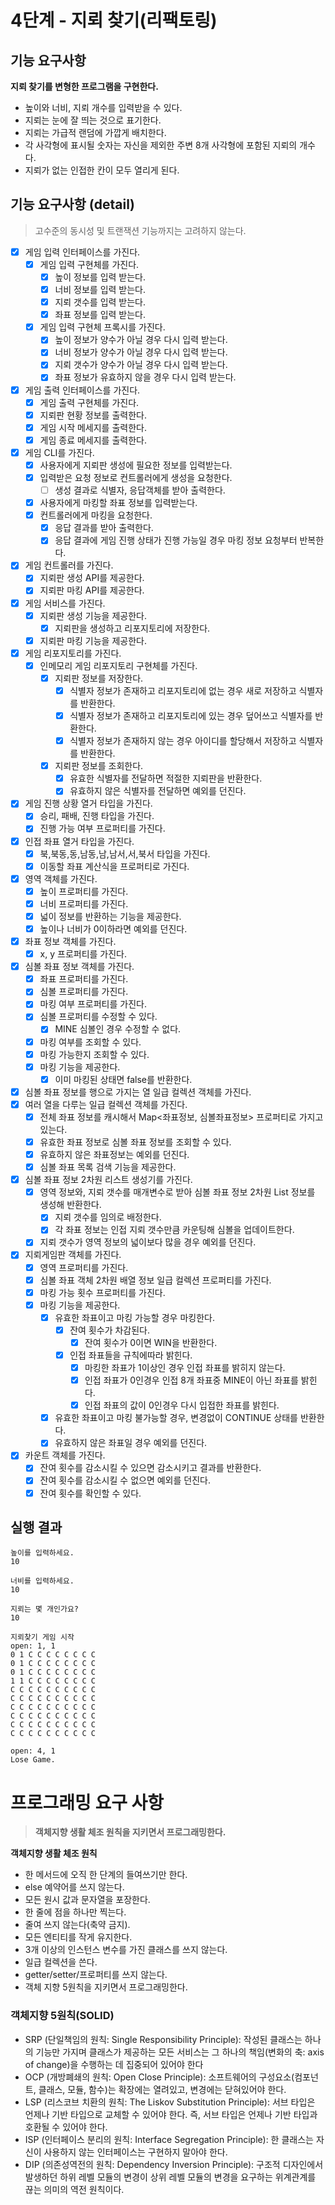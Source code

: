 # 4단계 - 지뢰 찾기(리팩토링)

## 기능 요구사항

**지뢰 찾기를 변형한 프로그램을 구현한다.**

- 높이와 너비, 지뢰 개수를 입력받을 수 있다.
- 지뢰는 눈에 잘 띄는 것으로 표기한다.
- 지뢰는 가급적 랜덤에 가깝게 배치한다.
- 각 사각형에 표시될 숫자는 자신을 제외한 주변 8개 사각형에 포함된 지뢰의 개수다.
- 지뢰가 없는 인접한 칸이 모두 열리게 된다.

## 기능 요구사항 (detail)

> 고수준의 동시성 및 트랜잭션 기능까지는 고려하지 않는다.

- [x] 게임 입력 인터페이스를 가진다.
    - [x] 게임 입력 구현체를 가진다.
        - [x] 높이 정보를 입력 받는다.
        - [x] 너비 정보를 입력 받는다.
        - [x] 지뢰 갯수를 입력 받는다.
        - [x] 좌표 정보를 입력 받는다.
    - [x] 게임 입력 구현체 프록시를 가진다.
        - [x] 높이 정보가 양수가 아닐 경우 다시 입력 받는다.
        - [x] 너비 정보가 양수가 아닐 경우 다시 입력 받는다.
        - [x] 지뢰 갯수가 양수가 아닐 경우 다시 입력 받는다.
        - [x] 좌표 정보가 유효하지 않을 경우 다시 입력 받는다.
- [x] 게임 출력 인터페이스를 가진다.
    - [x] 게임 출력 구현체를 가진다.
    - [x] 지뢰판 현황 정보를 출력한다.
    - [x] 게임 시작 메세지를 출력한다.
    - [x] 게임 종료 메세지를 출력한다.
- [x] 게임 CLI를 가진다.
    - [x] 사용자에게 지뢰판 생성에 필요한 정보를 입력받는다.
    - [x] 입력받은 요청 정보로 컨트롤러에게 생성을 요청한다.
        - [ ] 생성 결과로 식별자, 응답객체를 받아 출력한다.
    - [x] 사용자에게 마킹할 좌표 정보를 입력받는다.
    - [x] 컨트롤러에게 마킹을 요청한다.
        - [x] 응답 결과를 받아 출력한다.
        - [x] 응답 결과에 게임 진행 상태가 진행 가능일 경우 마킹 정보 요청부터 반복한다.
- [x] 게임 컨트롤러를 가진다.
    - [x] 지뢰판 생성 API를 제공한다.
    - [x] 지뢰판 마킹 API를 제공한다.
- [x] 게임 서비스를 가진다.
    - [x] 지뢰판 생성 기능을 제공한다.
        - [x] 지뢰판을 생성하고 리포지토리에 저장한다.
    - [x] 지뢰판 마킹 기능을 제공한다.
- [x] 게임 리포지토리를 가진다.
    - [x] 인메모리 게임 리포지토리 구현체를 가진다.
        - [x] 지뢰판 정보를 저장한다.
          - [x] 식별자 정보가 존재하고 리포지토리에 없는 경우 새로 저장하고 식별자를 반환한다. 
          - [x] 식별자 정보가 존재하고 리포지토리에 있는 경우 덮어쓰고 식별자를 반환한다. 
          - [x] 식별자 정보가 존재하지 않는 경우 아이디를 할당해서 저장하고 식별자를 반환한다.
        - [x] 지뢰판 정보를 조회한다.
          - [x] 유효한 식별자를 전달하면 적절한 지뢰판을 반환한다.
          - [x] 유효하지 않은 식별자를 전달하면 예외를 던진다.
- [x] 게임 진행 상황 열거 타입을 가진다.
    - [x] 승리, 패배, 진행 타입을 가진다.
    - [x] 진행 가능 여부 프로퍼티를 가진다.
- [x] 인접 좌표 열거 타입을 가진다.
    - [x] 북,북동,동,남동,남,남서,서,북서 타입을 가진다.
    - [x] 이동할 좌표 계산식을 프로퍼티로 가진다.
- [x] 영역 객체를 가진다.
    - [x] 높이 프로퍼티를 가진다.
    - [x] 너비 프로퍼티를 가진다.
    - [x] 넓이 정보를 반환하는 기능을 제공한다.
    - [x] 높이나 너비가 0이하라면 예외를 던진다.
- [x] 좌표 정보 객체를 가진다.
    - [x] x, y 프로퍼티를 가진다.
- [x] 심볼 좌표 정보 객체를 가진다.
    - [x] 좌표 프로퍼티를 가진다.
    - [x] 심볼 프로퍼티를 가진다.
    - [x] 마킹 여부 프로퍼티를 가진다.
    - [x] 심볼 프로퍼티를 수정할 수 있다.
        - [x] MINE 심볼인 경우 수정할 수 없다.
    - [x] 마킹 여부를 조회할 수 있다.
    - [x] 마킹 가능한지 조회할 수 있다.
    - [x] 마킹 기능을 제공한다.
        - [x] 이미 마킹된 상태면 false를 반환한다.
- [x] 심볼 좌표 정보를 행으로 가지는 열 일급 컬렉션 객체를 가진다.
- [x] 여러 열을 다루는 일급 컬렉션 객체를 가진다.
    - [x] 전체 좌표 정보를 캐시해서 Map<좌표정보, 심볼좌표정보> 프로퍼티로 가지고 있는다.
    - [x] 유효한 좌표 정보로 심볼 좌표 정보를 조회할 수 있다.
    - [x] 유효하지 않은 좌표정보는 예외를 던진다.
    - [x] 심볼 좌표 목록 검색 기능을 제공한다.
- [x] 심볼 좌표 정보 2차원 리스트 생성기를 가진다.
    - [x] 영역 정보와, 지뢰 갯수를 매개변수로 받아 심볼 좌표 정보 2차원 List 정보를 생성해 반환한다.
        - [x] 지뢰 갯수를 임의로 배정한다.
        - [x] 각 좌표 정보는 인접 지뢰 갯수만큼 카운팅해 심볼을 업데이트한다.
    - [x] 지뢰 갯수가 영역 정보의 넓이보다 많을 경우 예외를 던진다.
- [x] 지뢰게임판 객체를 가진다.
    - [x] 영역 프로퍼티를 가진다.
    - [x] 심볼 좌표 객체 2차원 배열 정보 일급 컬렉션 프로퍼티를 가진다.
    - [x] 마킹 가능 횟수 프로퍼티를 가진다.
    - [x] 마킹 기능을 제공한다.
        - [x] 유효한 좌표이고 마킹 가능할 경우 마킹한다.
            - [x] 잔여 횟수가 차감된다.
                - [x] 잔여 횟수가 0이면 WIN을 반환한다.
            - [x] 인접 좌표들을 규칙에따라 밝힌다.
                - [x] 마킹한 좌표가 1이상인 경우 인접 좌표를 밝히지 않는다.
                - [x] 인접 좌표가 0인경우 인접 8개 좌표중 MINE이 아닌 좌표를 밝힌다.
                - [x] 인접 좌표의 값이 0인경우 다시 입접한 좌표를 밝힌다.

        - [x] 유효한 좌표이고 마킹 불가능할 경우, 변경없이 CONTINUE 상태를 반환한다.
        - [x] 유효하지 않은 좌표일 경우 예외를 던진다.
- [x] 카운트 객체를 가진다.
    - [x] 잔여 횟수를 감소시킬 수 있으면 감소시키고 결과를 반환한다.
    - [x] 잔여 횟수를 감소시킬 수 없으면 예외를 던진다.
    - [x] 잔여 횟수를 확인할 수 있다.

## 실행 결과

```text
높이를 입력하세요.
10

너비를 입력하세요.
10

지뢰는 몇 개인가요?
10

지뢰찾기 게임 시작
open: 1, 1
0 1 C C C C C C C C
0 1 C C C C C C C C
0 1 C C C C C C C C
1 1 C C C C C C C C
C C C C C C C C C C
C C C C C C C C C C
C C C C C C C C C C
C C C C C C C C C C
C C C C C C C C C C
C C C C C C C C C C

open: 4, 1
Lose Game.

```

# 프로그래밍 요구 사항

> **객체지향 생활 체조 원칙을 지키면서 프로그래밍한다.**

**객체지향 생활 체조 원칙**

- 한 메서드에 오직 한 단계의 들여쓰기만 한다.
- else 예약어를 쓰지 않는다.
- 모든 원시 값과 문자열을 포장한다.
- 한 줄에 점을 하나만 찍는다.
- 줄여 쓰지 않는다(축약 금지).
- 모든 엔티티를 작게 유지한다.
- 3개 이상의 인스턴스 변수를 가진 클래스를 쓰지 않는다.
- 일급 컬렉션을 쓴다.
- getter/setter/프로퍼티를 쓰지 않는다.
- 객체 지향 5원칙을 지키면서 프로그래밍한다.

### 객체지향 5원칙(SOLID)

- SRP (단일책임의 원칙: Single Responsibility Principle): 작성된 클래스는 하나의 기능만 가지며 클래스가 제공하는 모든 서비스는 그 하나의 책임(변화의 축: axis of
  change)을 수행하는 데 집중되어 있어야 한다
- OCP (개방폐쇄의 원칙: Open Close Principle): 소프트웨어의 구성요소(컴포넌트, 클래스, 모듈, 함수)는 확장에는 열려있고, 변경에는 닫혀있어야 한다.
- LSP (리스코브 치환의 원칙: The Liskov Substitution Principle): 서브 타입은 언제나 기반 타입으로 교체할 수 있어야 한다. 즉, 서브 타입은 언제나 기반 타입과 호환될 수 있어야
  한다.
- ISP (인터페이스 분리의 원칙: Interface Segregation Principle): 한 클래스는 자신이 사용하지 않는 인터페이스는 구현하지 말아야 한다.
- DIP (의존성역전의 원칙: Dependency Inversion Principle): 구조적 디자인에서 발생하던 하위 레벨 모듈의 변경이 상위 레벨 모듈의 변경을 요구하는 위계관계를 끊는 의미의 역전 원칙이다.

